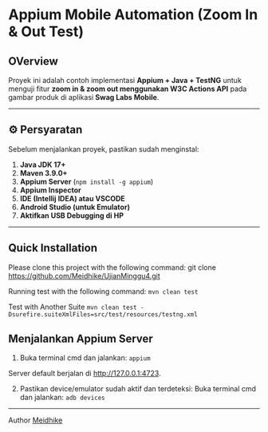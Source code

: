 # Appium Mobile Automation (Zoom In & Out Test)

##  OVerview
Proyek ini adalah contoh implementasi **Appium + Java + TestNG** untuk menguji fitur **zoom in & zoom out menggunakan W3C Actions API** pada gambar produk di aplikasi **Swag Labs Mobile**.

---

## ⚙️ Persyaratan
Sebelum menjalankan proyek, pastikan sudah menginstal:
1. **Java JDK 17+**
2. **Maven 3.9.0+** 
3. **Appium Server** (`npm install -g appium`)
4. **Appium Inspector**
5. **IDE (Intellij IDEA) atau VSCODE**
6. **Android Studio (untuk Emulator)**
7. **Aktifkan USB Debugging di HP**

---
## Quick Installation
Please clone this project with the following command:
git clone <https://github.com/Meidhike/UjianMinggu4.git>

Running test with the following command:
`mvn clean test`

Test with Another Suite
`mvn clean test -Dsurefire.suiteXmlFiles=src/test/resources/testng.xml`

## Menjalankan Appium Server
1. Buka terminal cmd dan jalankan:
`appium`

Server default berjalan di http://127.0.0.1:4723.


2. Pastikan device/emulator sudah aktif dan terdeteksi:
Buka terminal cmd dan jalankan:
`adb devices`

---


Author
[Meidhike](https://github.com/Meidhike)
